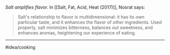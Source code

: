*Salt amplifies flavor.* In [[Salt, Fat, Acid, Heat (2017)]], Nosrat says:

> Salt's relationship to flavor is multidimensional: it has its *own* particular taste, and it enhances the flavor of *other* ingredients. Used properly, salt minimizes bitterness, balances out sweetness, and enhances aromas, heightening our experience of eating.

---
#idea/cooking